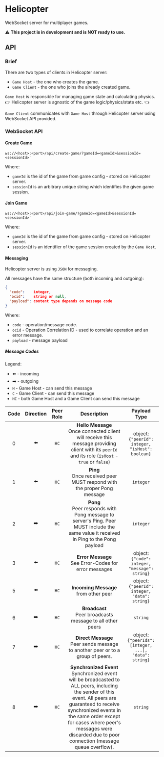 # Helicopter

WebSocket server for multiplayer games.

:warning: **This project is in development and is NOT ready to use.**

## API 

### Brief

There are two types of clients in Helicopter server:

- `Game Host` - the one who creates the game.
- `Game Client` - the one who joins the already created game.

`Game Host` is responsible for managing game state and calculating physics.  
:point_right: Helicopter server is agnostic of the game logic/physics/state etc. :point_left:  

`Game Client` communicates with `Game Host` through Helicopter server using WebSocket API provided.

### WebSocket API

#### Create Game


```
ws://<host>:<port>/api/create-game/?gameId=<gameId>&sessionId=<sessionId>`
```

Where:

- `gameId` is the id of the game from game config - stored on Helicopter server.
- `sessionId` is an arbitrary unique string which identifies the given game session. 

#### Join Game

```
ws://<host>:<port>/api/join-game/?gameId=<gameId>&sessionId=<sessionId>`
```

Where:

- `gameId` is the id of the game from game config - stored on Helicopter server.
- `sessionId` is an identifier of the game session created by the `Game Host`.

#### Messaging

Helicopter server is using `JSON` for messaging.

All messages have the same structure (both incoming and outgoing):

```json
{
  "code":    integer,
  "ocid":    string or null,
  "payload": content type depends on message code
}
```

Where:
- `code` - operation/message code.
- `ocid` - Operation Correlation ID - used to correlate operation and an error message.
- `payload` - message payload

##### Message Codes

Legend:

- :arrow_left: - incoming
- :arrow_right: - outgoing
- `H` - Game Host - can send this message
- `C` - Game Client - can send this message
- `HC` - both Game Host and a Game Client can send this message

|Code|Direction|Peer Role|Description|Payload Type|
|:---:|:---:|:---:|:---:|:---:|
|0|:arrow_left:|`HC`|**Hello Message** <br> Once connected client will receive this message providing client with its `peerId` and its role (`isHost` - `true` or `false`) |object: `{"peerId": integer, "isHost": boolean}`|
|1|:arrow_left:|`HC`|**Ping** <br> Once received peer MUST respond with the proper Pong message | `integer` |
|2|:arrow_right:|`HC`|**Pong** <br> Peer responds with Pong message to server's Ping. Peer MUST include the same value it received in Ping to the Pong payload| `integer` |
|3|:arrow_left:|`HC`|**Error Message** <br> See Error-Codes for error messages|object: `{"code": integer, "message": string}`|
|5|:arrow_left:|`HC`|**Incoming Message** from other peer|object: `{"peerId": integer, "data": string}`|
|6|:arrow_right:|`HC`|**Broadcast** <br> Peer broadcasts message to all other peers|`string`|
|7|:arrow_right:|`HC`|**Direct Message** <br> Peer sends message to another peer or to a group of peers.|object: `{"peerIds": [integer, ...], "data": string}`|
|8|:arrow_right:|`HC`|**Synchronized Event** <br> Synchronized event will be broadcasted to ALL peers, including the sender of this event. All peers are guaranteed to receive synchronized events in the same order except for cases where peer's messages were discarded due to poor connection (message queue overflow).|`string`|
